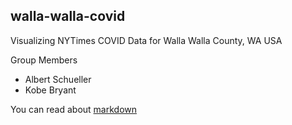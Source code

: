 ## walla-walla-covid

Visualizing NYTimes COVID Data for Walla Walla County, WA USA

Group Members
 
 * Albert Schueller
 * Kobe Bryant

You can read about [markdown](https://guides.github.com/pdfs/markdown-cheatsheet-online.pdf)

